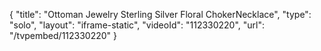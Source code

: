 {
    "title": "Ottoman Jewelry Sterling Silver Floral ChokerNecklace",
    "type": "solo",
    "layout": "iframe-static",
    "videoId": "112330220",
    "url": "\/tvpembed\/112330220"
}